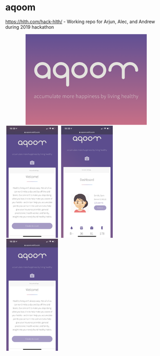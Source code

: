 # aqoom
https://hlth.com/hack-hlth/ - Working repo for Arjun, Alec, and Andrew during 2019 hackathon 

<div style="text-align:center"><img src="https://github.com/uxdrew/aqoom/blob/design/images/_logo.png" width="75%"></div>


<div class="row">
<img src="https://github.com/uxdrew/aqoom/blob/design/images/_home.PNG" width="32%" hspace="3">
<img src="https://github.com/uxdrew/aqoom/blob/design/images/_dashboard.PNG" width="32%" hspace="3">
<img src="https://github.com/uxdrew/aqoom/blob/design/images/_home.PNG" width="32%" hspace="3"></div>
